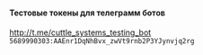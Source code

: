 #### Тестовые токены для телеграмм ботов

http://t.me/cuttle_systems_testing_bot
`5689990303:AAEnr1DqNhBvx_zwVt9rnb2P3YJynvjq2rg`

